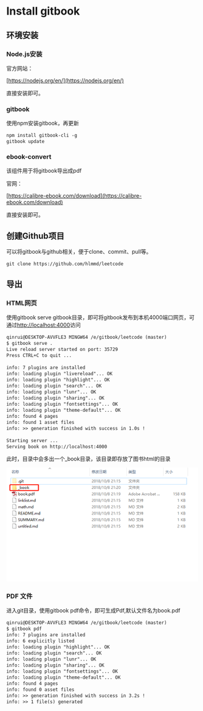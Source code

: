 # Install gitbook

## 环境安装

### Node.js安装

官方网站：

[https://nodejs.org/en/](https://nodejs.org/en/)

直接安装即可。

### gitbook

使用npm安装gitbook，再更新

```text
npm install gitbook-cli -g
gitbook update
```

###  ebook-convert

该组件用于将gitbook导出成pdf

官网：

[https://calibre-ebook.com/download](https://calibre-ebook.com/download)

直接安装即可。



## 创建Github项目

可以将gitbook与github相关，便于clone、commit、pull等。

```text
git clone https://github.com/hlmmd/leetcode
```



## 导出

### HTML网页

使用gitbook serve gitbook目录，即可将gitbook发布到本机4000端口网页，可通过[http://localhost:4000](http://localhost:4000)访问

```text
qinrui@DESKTOP-AVVFLE3 MINGW64 /e/gitbook/leetcode (master)
$ gitbook serve .
Live reload server started on port: 35729
Press CTRL+C to quit ...

info: 7 plugins are installed
info: loading plugin "livereload"... OK
info: loading plugin "highlight"... OK
info: loading plugin "search"... OK
info: loading plugin "lunr"... OK
info: loading plugin "sharing"... OK
info: loading plugin "fontsettings"... OK
info: loading plugin "theme-default"... OK
info: found 4 pages
info: found 1 asset files
info: >> generation finished with success in 1.0s !

Starting server ...
Serving book on http://localhost:4000

```

此时，目录中会多出一个\_book目录，该目录即存放了图书html的目录

![](.gitbook/assets/image.png)

### PDF 文件

进入git目录，使用gitbook pdf命令，即可生成Pdf,默认文件名为book.pdf

```text
qinrui@DESKTOP-AVVFLE3 MINGW64 /e/gitbook/leetcode (master)
$ gitbook pdf
info: 7 plugins are installed
info: 6 explicitly listed
info: loading plugin "highlight"... OK
info: loading plugin "search"... OK
info: loading plugin "lunr"... OK
info: loading plugin "sharing"... OK
info: loading plugin "fontsettings"... OK
info: loading plugin "theme-default"... OK
info: found 4 pages
info: found 0 asset files
info: >> generation finished with success in 3.2s !
info: >> 1 file(s) generated

```



